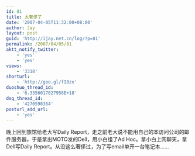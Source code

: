 ```yaml
---
id: 81
title: 太奢侈了
date: '2007-04-05T11:32:00+08:00'
author: Jay
layout: post
guid: 'http://ijay.net.cn/log/?p=81'
permalink: /2007/04/05/81
aktt_notify_twitter:
    - 'yes'
    - 'yes'
views:
    - '3318'
shorturl:
    - 'http://goo.gl/fI8zx'
duoshuo_thread_id:
    - '6.3356017027958E+18'
dsq_thread_id:
    - '4270598364'
posturl_add_url:
    - 'yes'
---
```


<div>晚上回到旅馆给老大写Daily Report，走之前老大说不能用自己的本访问公司的邮件服务器，于是拿出MOTO发的Dell，用小白组了Ad Hoc。拿小白上网聊天，拿Dell写Daily Report。从没这么奢侈过，为了写email单开一台笔记本……</div>